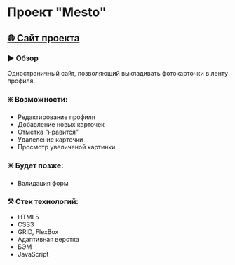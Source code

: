 # Проект "Mesto"

## [🌐 Сайт проекта](https://edmosha.github.io/mesto/)

### ▶️ Обзор

Одностраничный сайт, позволяющий выкладивать фотокарточки в ленту профиля.

### ❇️ Возможности:

* Редактирование профиля
* Добавление новых карточек
* Отметка "нравится"
* Удалеление карточки
* Просмотр увеличеной картинки

### ✴️ Будет позже:

* Валидация форм

### ⚒️ Стек технологий:

* HTML5
* CSS3
* GRID, FlexBox
* Адаптивная верстка
* БЭМ
* JavaScript
